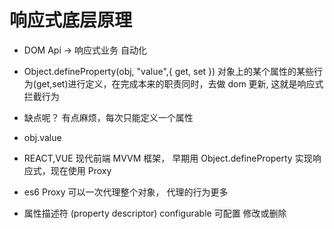 # 响应式底层原理

- DOM Api -> 响应式业务 自动化
- Object.defineProperty(obj, "value",{
  get,
  set
  })
  对象上的某个属性的某些行为(get,set)进行定义，在完成本来的职责同时，去做 dom 更新,
  这就是响应式
  拦截行为
- 缺点呢？ 有点麻烦，每次只能定义一个属性
- obj.value
- REACT,VUE 现代前端 MVVM 框架， 早期用 Object.defineProperty
  实现响应式，现在使用 Proxy
- es6 Proxy 可以一次代理整个对象， 代理的行为更多

- 属性描述符 (property descriptor)
  configurable 可配置 修改或删除
